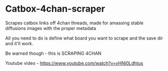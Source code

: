 # Catbox-4chan-scraper
Scrapes catbox links off 4chan threads, made for amassing stable diffusions images with the proper metadata

All you need to do is define what board you want to scrape and the save dir and it'll work.

Be warned though - this is SCRAPING 4CHAN

Youtube video - https://www.youtube.com/watch?v=vHNI0Ldhtus
